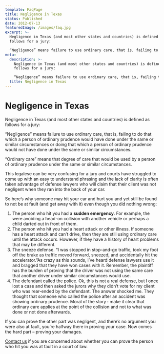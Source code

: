 ```yaml
---
template: FaqPage
title: Negligence in Texas
status: Published
date: 2012-07-13
featuredImage: /images/faq.jpg
excerpt: >-
  Negligence in Texas (and most other states and countries) is defined as
  follows for a jury:

  “Negligence” means failure to use ordinary care, that is, failing to do that which a person of ordinary prudence would have done under the same or similar circumstances or doing that which a person of ordinary prudence would not have done under the same or similar circumstances.
meta:
  description: >-
    Negligence in Texas (and most other states and countries) is defined as
    follows for a jury:

    “Negligence” means failure to use ordinary care, that is, failing to do that which a person of ordinary prudence would have done under the same or similar circumstances or doing that which a person of ordinary prudence would not have done under the same or similar circumstances.
  title: Negligence in Texas
---
```

<!--StartFragment-->

# Negligence in Texas

<!--EndFragment-->

<!--StartFragment-->

Negligence in Texas (and most other states and countries) is defined as follows for a jury:

“Negligence” means failure to use ordinary care, that is, failing to do that which a person of ordinary prudence would have done under the same or similar circumstances or doing that which a person of ordinary prudence would not have done under the same or similar circumstances.

“Ordinary care” means that degree of care that would be used by a person of ordinary prudence under the same or similar circumstances.

This legalese can be very confusing for a jury and courts have struggled to come up with an easy to understand phrasing and the lack of clarity is often taken advantage of defense lawyers who will claim that their client was not negligent when they ran into the back of your car.

So here’s why someone may hit your car and hurt you and yet still be found to not be at fault (and get away with it) even though you did nothing wrong:

1. The person who hit you had a **sudden emergency**. For example, the were avoiding a head-on collision with another vehicle or perhaps a child darted out in front of them.
2. The person who hit you had a heart attack or other illness. If someone has a heart attack and can’t drive, then they are still using ordinary care until the attack occurs. However, if they have a history of heart problems that may be different.
3. The sneeze defense. “I was stopped in stop-and-go traffic, took my foot off the brake as traffic moved forward, sneezed, and accidentally hit the accelerator.”As crazy as this sounds, I’ve heard defense lawyers use it and bragged that they have won cases with it. Remember, the plaintiff has the burden of proving that the driver was not using the same care that another driver under similar circumstances would use.
4. The defendant called the police. Ok, this is not a real defense, but I once lost a case and then asked the jurors why they didn’t vote for my client who was rear-ended by the defendant. The answer shocked me. They thought that someone who called the police after an accident was showing ordinary prudence. Moral of the story : make it clear that ordinary care applies at the point of the collision and not to what was done or not done afterwards.

If you can prove the other part was negligent, and there’s no argument you were also at fault, you’re halfway there in proving your case. Now comes the hard part – proving your damages.

[Contact us](/contact-us/ "Contact Us") if you are concerned about whether you can prove the person who hit you was at fault in a court of law.

<!--EndFragment-->